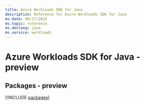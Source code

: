 ```yaml
---
title: Azure Workloads SDK for Java
description: Reference for Azure Workloads SDK for Java
ms.date: 09/17/2025
ms.topic: reference
ms.devlang: java
ms.service: workloads
---
```

# Azure Workloads SDK for Java - preview
## Packages - preview
[!INCLUDE [packages](workloads-index.md)]